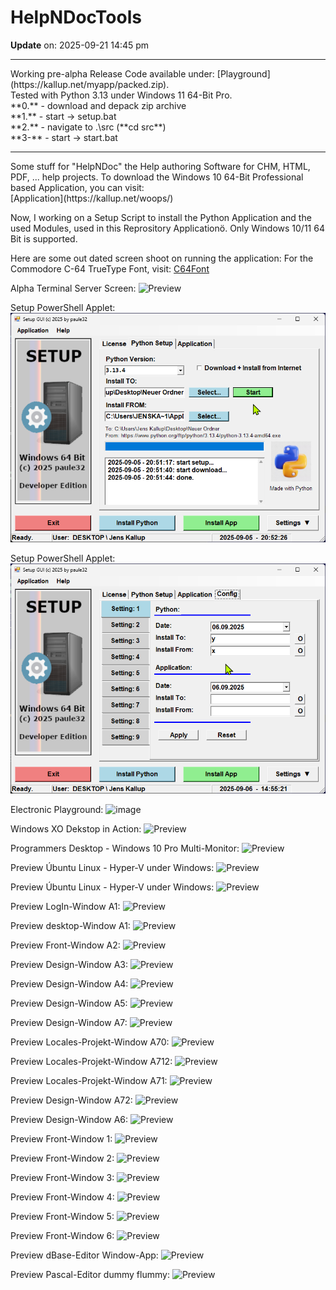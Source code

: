 # HelpNDocTools
**Update** on: 2025-09-21  14:45 pm<br>
<hr>
Working pre-alpha Release Code available under: [Playground](https://kallup.net/myapp/packed.zip). <br>
Tested with Python 3.13 under Windows 11 64-Bit Pro. <br>
**0.** - download and depack zip archive<br>
**1.** - start -> setup.bat <br>
**2.** - navigate to .\src (**cd src**)<br>
**3-** - start -> start.bat <br>
<hr>
Some stuff for "HelpNDoc" the Help authoring Software for CHM, HTML, PDF, ... help projects.
To download the Windows 10 64-Bit Professional based Application, you can visit:<br>
[Application](https://kallup.net/woops/)

Now, I working on a Setup Script to install the Python Application and the used Modules, used in this Reprository Applicationö.
Only Windows 10/11 64 Bit is supported.

Here are some out dated screen shoot on running the application:
For the Commodore C-64 TrueType Font, visit: [C64Font](https://style64.org/release/c64-truetype-v1.2.1-style)

Alpha Terminal Server Screen:
![Preview](src/img/setup030.png)

Setup PowerShell Applet:
![Preview](src/img/setup002.png)

Setup PowerShell Applet:
![Preview](src/img/setup003.png)


Electronic Playground:
![image](https://github.com/user-attachments/assets/dd35ad1c-886c-4683-9947-9993a38f0a95)

Windows XO Dekstop in Action:
![Preview](src/img/windesk2.png)

Programmers Desktop - Windows 10 Pro Multi-Monitor:
![Preview](src/img/desktop002.png)

Preview Úbuntu Linux - Hyper-V under Windows:
![Preview](src/img/windesk.png)

Preview Úbuntu Linux - Hyper-V under Windows:
![Preview](src/img/linux001.png)

Preview LogIn-Window A1:
![Preview](src/img/login.png)

Preview desktop-Window A1:
![Preview](src/img/desktop.png)

Preview Front-Window A2:
![Preview](src/img/screen010.png)

Preview Design-Window A3:
![Preview](src/img/screen011.png)

Preview Design-Window A4:
![Preview](src/img/screen012.png)

Preview Design-Window A5:
![Preview](src/img/screen013.png)

Preview Design-Window A7:
![Preview](src/img/screen015.png)

Preview Locales-Projekt-Window A70:
![Preview](src/img/screen017.png)

Preview Locales-Projekt-Window A712:
![Preview](src/img/screen019.png)

Preview Locales-Projekt-Window A71:
![Preview](src/img/screen018.png)

Preview Design-Window A72:
![Preview](src/img/screen016.png)

Preview Design-Window A6:
![Preview](src/img/screen014.png)

Preview Front-Window 1:
![Preview](src/img/screen00A.png)

Preview Front-Window 2:
![Preview](src/img/screen000.png)

Preview Front-Window 3:
![Preview](src/img/screen001.png)

Preview Front-Window 4:
![Preview](src/img/screen002.png)

Preview Front-Window 5:
![Preview](src/img/screen003.png)

Preview Front-Window 6:
![Preview](src/img/screen004.png)

Preview dBase-Editor Window-App:
![Preview](src/img/dbase.png)

Preview Pascal-Editor dummy flummy:
![Preview](src/img/pascal.png)
